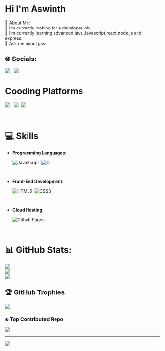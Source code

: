 <h1>Hi I'm Aswinth</h1>
💫 About Me:<br>
🔭 I’m currently looking for a developer job<br>🌱 I’m currently learning advanced java,Javascript,react,node.js and express.<br>💬 Ask me about java <br>


## 🌐 Socials:

<a href="https://img.shields.io/badge/LinkedIn-%230077B5.svg?logo=linkedin&logoColor=white)](https://linkedin.com/in/https://
 https://www.linkedin.com/in/aswinth-k-a76674214//"><img src="https://img.shields.io/badge/LinkedIn-0A66C2.svg?style=for-the-badge&logo=LinkedIn&logoColor=white"></a> &nbsp;
<a href=""><img src="https://img.shields.io/badge/Gmail-EA4335.svg?style=for-the-badge&logo=Gmail&logoColor=white"></a>

# Cooding Platforms

<a href="https://auth.geeksforgeeks.org/user/aswinth_24/practice"><img src="https://img.shields.io/badge/GeeksforGeeks-2F8D46.svg?style=for-the-badge&logo=GeeksforGeeks&logoColor=white"><a> &nbsp;
<a href="https://leetcode.com/Aswinth24/"><img src="https://img.shields.io/badge/LeetCode-FFA116.svg?style=for-the-badge&logo=LeetCode&logoColor=white"></a>&nbsp;
<a href="https://www.hackerrank.com/aswinth24?hr_r=1"><img src="https://img.shields.io/badge/HackerRank-00EA64.svg?style=for-the-badge&logo=HackerRank&logoColor=white"></a> 
  
<br>
  
# 💻 Skills
  
  
- **Programming Languages**:
  
   ![JavaScript](https://img.shields.io/badge/JavaScript%20-%23F7DF1E.svg?style=for-the-badge&logo=javascript&logoColor=black)&nbsp;
   ![C](http://img.shields.io/badge/C%20-%23F7DF1E.svg?style=for-the-badge&logo=C&logoColor=black)&nbsp;
  
    <br>
  
- **Front-End Development**:

   ![HTML5](https://img.shields.io/badge/HTML5%20-%23E34F26.svg?style=for-the-badge&logo=html5&logoColor=white)&nbsp;
   ![CSS3](https://img.shields.io/badge/CSS%20-%231572B6.svg?style=for-the-badge&logo=css3&logoColor=white)
  
   <br>
  
- **Cloud Hosting**:

    ![Github Pages](https://img.shields.io/badge/GitHub%20Pages-%23327FC7.svg?style=for-the-badge&logo=github&logoColor=white)
    
<br>
  
# 📊 GitHub Stats:
![](https://github-readme-stats.vercel.app/api?username=Aswinth24&theme=tokyonight&hide_border=false&include_all_commits=false&count_private=false)<br/>
![](https://github-readme-streak-stats.herokuapp.com/?user=Aswinth24&theme=tokyonight&hide_border=false)<br/>
![](https://github-readme-stats.vercel.app/api/top-langs/?username=Aswinth24&theme=tokyonight&hide_border=false&include_all_commits=false&count_private=false&layout=compact)

## 🏆 GitHub Trophies
![](https://github-profile-trophy.vercel.app/?username=Aswinth24&theme=juicyfresh&no-frame=false&no-bg=true&margin-w=4)

### 🔝 Top Contributed Repo
![](https://github-contributor-stats.vercel.app/api?username=Aswinth24&limit=5&theme=tokyonight&combine_all_yearly_contributions=true)

---
[![](https://visitcount.itsvg.in/api?id=Aswinth24&icon=0&color=0)](https://visitcount.itsvg.in)

<!-- Proudly created with GPRM ( https://gprm.itsvg.in ) -->
